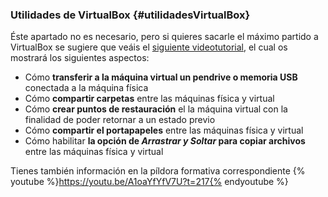 ### Utilidades de VirtualBox {#utilidadesVirtualBox}

Éste apartado no es necesario, pero si quieres sacarle el máximo partido a VirtualBox se sugiere que veáis el [siguiente videotutorial](https://youtu.be/oj92vB5mFAs%7C), el cual os mostrará los siguientes aspectos:

-  Cómo **transferir a la máquina virtual un pendrive o memoria USB** conectada a la máquina física
-  Cómo **compartir carpetas** entre las máquinas física y virtual
-  Cómo **crear puntos de restauración** el la máquina virtual con la finalidad de poder retornar a un estado previo
-  Cómo **compartir el portapapeles** entre las máquinas física y virtual
-  Cómo habilitar **la opción de *Arrastrar y Soltar* para copiar archivos** entre las máquinas física y virtual

Tienes también información en la píldora formativa correspondiente
{% youtube %}https://youtu.be/A1oaYfYfV7U?t=217{% endyoutube %}